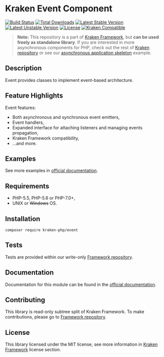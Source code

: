 # Kraken Event Component

[![Build Status](https://travis-ci.org/kraken-php/framework.svg)](https://travis-ci.org/kraken-php/framework)
[![Total Downloads](https://poser.pugx.org/kraken-php/event/downloads)](https://packagist.org/packages/kraken-php/event) 
[![Latest Stable Version](https://poser.pugx.org/kraken-php/event/v/stable)](https://packagist.org/packages/kraken-php/event) 
[![Latest Unstable Version](https://poser.pugx.org/kraken-php/event/v/unstable)](https://packagist.org/packages/kraken-php/event) 
[![License](https://poser.pugx.org/kraken-php/framework/license)](https://packagist.org/packages/kraken-php/framework)
[![Kraken Compatible](https://img.shields.io/badge/kraken-compatible-6b02af.svg)](https://github.com/kraken-php/framework)

> **Note:** This repository is a part of [Kraken Framework][3], but **can be used freely as standalone library**. If you 
are interested in more asynchronous components for PHP, check out the rest of [Kraken repository][5] or see our 
[asynchronous application skeleton][4] example.

## Description

Event provides classes to implement event-based architecture.

## Feature Highlights

Event features:

* Both asynchronous and synchronous event emitters,
* Event handlers,
* Expanded interface for attaching listeners and managing events propagation,
* Kraken Framework compatibility,
* ...and more.

## Examples

See more examples in [official documentation][2].

## Requirements

* PHP-5.5, PHP-5.6 or PHP-7.0+,
* UNIX or ~~Windows~~ OS.

## Installation

```
composer require kraken-php/event
```

## Tests

Tests are provided within our write-only [Framework repository][3].

## Documentation

Documentation for this module can be found in the [official documentation][2].

## Contributing

This library is read-only subtree split of Kraken Framework. To make contributions, please go to [Framework repository][3].

## License

This library licensed under the MIT license, see more information in [Kraken Framework][3] license section.

[1]: http://kraken-php.com
[2]: http://kraken-php.com/docs/api-event
[3]: https://github.com/kraken-php/framework
[4]: https://github.com/kraken-php/kraken
[5]: https://github.com/kraken-php
